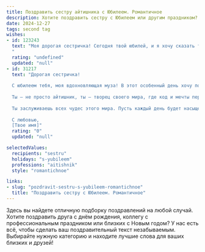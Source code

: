 ```yaml
---
title: Поздравить сестру айтишника с Юбилеем. Романтичное
description: Хотите поздравить сестру с Юбилеем или другим праздником? Наш ИИ создаст незабываемое поздравление, а вы обязательно выделитесь среди других.  
date: 2024-12-27
tags: second tag
wishes:
- id: 123243
  text: "Моя дорогая сестричка! Сегодня твой юбилей, и я хочу сказать тебе, что ты — не просто моя сестра, а настоящий свет в моей жизни, яркая звезда на небосклоне моей судьбы.  Твой талант, твоя сила и твой ум, которым ты покоряешь мир высоких технологий, вдохновляют меня каждый день.  Пусть твоя жизнь будет полна таких же невероятных побед, как те, что ты одерживаешь в мире IT,  пусть любовь и счастье окружают тебя,  как мощный, надежный код, защищающий от всех невзгод.  С юбилеем, любимая!
  "
  rating: "undefined"
  updated: "null"
- id: 31217
  text: "Дорогая сестричка!
  
  С юбилеем тебя, моя вдохновляющая муза! В этот особенный день хочу пожелать тебе, чтобы каждый твой алгоритм жизни компилировался без ошибок, а каждый проект, над которым ты работаешь, приносил не только успех, но и радость.
  
  Ты — не просто айтишник, ты — творец своего мира, где код и мечты переплетаются в гармонии. Пусть в твоих строках всегда будет место любви, а в каждом новом начинании — удача. Желаю тебе много ярких моментов, как красивых интерфейсов, и вдохновения, как у самых гениальных разработчиков!
  
  Ты заслуживаешь всех чудес этого мира. Пусть каждый день будет насыщен счастьем, а твое сердце всегда отражает тепло и свет. Поздравляю, моя дорогая! Летай в облаках, создавай свои шедевры и никогда не забывай, что я всегда рядом.
  
  С любовью,
  [Твое имя]"
  rating: "0"
  updated: "null"

selectedValues:
  recipients: "sestru"
  holidays: "s-yubileem"
  professions: "aitishnik"
  style: "romantichnoe"

links:
- slug: "pozdravit-sestru-s-yubileem-romantichnoe"
  title: "Поздравить сестру с Юбилеем. Романтичное"
---
```


Здесь вы найдете отличную подборку поздравлений на любой случай. 
Хотите поздравить друга с днём рождения, коллегу с профессиональным праздником или близких с Новым годом? У нас есть всё, чтобы сделать ваш поздравительный текст незабываемым. Выбирайте нужную категорию и находите лучшие слова для ваших близких и друзей!
